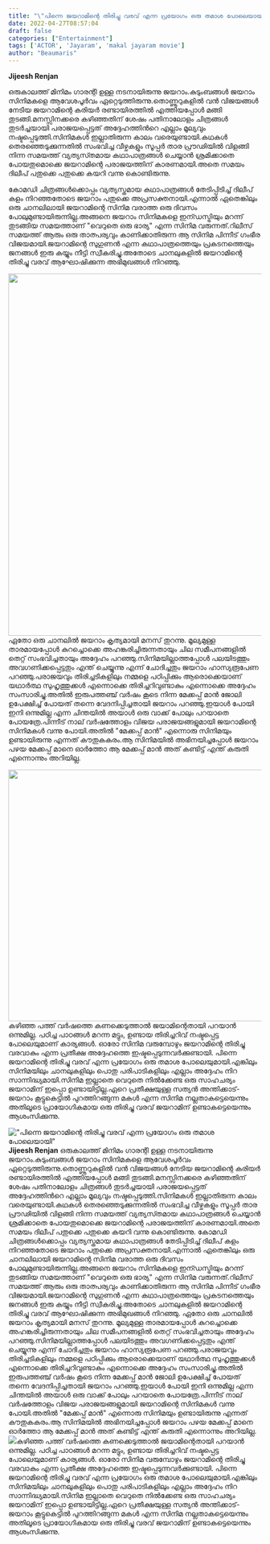 ```yaml
---
title: "\"പിന്നെ ജയറാമിന്റെ തിരിച്ചു വരവ് എന്ന പ്രയോഗം ഒരു തമാശ പോലെയായി\""
date: 2022-04-27T08:57:04
draft: false
categories: ["Entertainment"]
tags: ['ACTOR', 'Jayaram', 'makal jayaram movie']
author: "Beaumaris"
---
```


<strong>Jijeesh Renjan</strong>

ഒരുകാലത്ത് മിനിമം ഗാരന്റി ഉള്ള നടനായിരുന്നു ജയറാം.കുടുംബങ്ങൾ ജയറാം സിനിമകളെ ആവേശപൂർവം ഏറ്റെടുത്തിരുന്നു.തൊണ്ണൂറുകളിൽ വൻ വിജയങ്ങൾ നേടിയ ജയറാമിന്റെ കരിയർ രണ്ടായിരത്തിൽ എത്തിയപ്പോൾ മങ്ങി തുടങ്ങി.മനസ്സിനക്കരെ കഴിഞ്ഞതിന് ശേഷം പതിനാലോളം ചിത്രങ്ങൾ തുടർച്ചയായി പരാജയപ്പെട്ടത് അദ്ദേഹത്തിൻറെ എല്ലാം മൂല്യവും നഷ്ടപ്പെടുത്തി.സിനിമകൾ ഇല്ലാതിരുന്ന കാലം വരെയുണ്ടായി.കഥകൾ തെരഞ്ഞെടുക്കുന്നതിൽ സംഭവിച്ച വീഴ്ചകളും സൂപ്പർ താര പ്രൗഢിയിൽ വിളങ്ങി നിന്ന സമയത്ത് വ്യത്യസ്‍തമായ കഥാപാത്രങ്ങൾ ചെയ്യാൻ ശ്രമിക്കാതെ പോയതുമൊക്കെ ജയറാമിന്റെ പരാജയത്തിന് കാരണമായി.അതെ സമയം ദിലീപ് പതുക്കെ പതുക്കെ കയറി വന്നു കൊണ്ടിരുന്നു.

കോമഡി ചിത്രങ്ങൾക്കൊപ്പം വ്യത്യസ്തമായ കഥാപാത്രങ്ങൾ തേടിപ്പിടിച്ച് ദിലീപ് കളം നിറഞ്ഞതോടെ ജയറാം പതുക്കെ അപ്രസക്തനായി.എന്നാൽ ഏതെങ്കിലും ഒരു ചാനലിലായി ജയറാമിന്റെ സിനിമ വരാത്ത ഒരു ദിവസം പോലുമുണ്ടായിരുന്നില്ല.അങ്ങനെ ജയറാം സിനിമകളെ ഇന്ഡസ്ട്രിയും മറന്ന് തുടങ്ങിയ സമയത്താണ് "വെറുതെ ഒരു ഭാര്യ" എന്ന സിനിമ വരുന്നത്.റിലീസ് സമയത്ത് ആരും ഒരു താത്പര്യവും കാണിക്കാതിരുന്ന ആ സിനിമ പിന്നീട് ഗംഭീര വിജയമായി.ജയറാമിന്റെ സുഗുണൻ എന്ന കഥാപാത്രത്തെയും പ്രകടനത്തെയും ജനങ്ങൾ ഇരു കയ്യും നീട്ടി സ്വീകരിച്ചു.അതോടെ ചാനലുകളിൽ ജയറാമിന്റെ തിരിച്ചു വരവ് ആഘോഷിക്കുന്ന അഭിമുഖങ്ങൾ നിറഞ്ഞു.

<img class="size-full wp-image-331344 aligncenter" src="https://cdn.boolokam.com/articles/2022/04/hhhhyyy.jpg" alt="" width="720" height="720" />ഏതോ ഒരു ചാനലിൽ ജയറാം കൃത്യമായി മനസ് തുറന്നു. മൂല്യമുള്ള താരമായപ്പോൾ കുറച്ചൊക്കെ അഹങ്കരിച്ചിരുന്നതായും ചില സമീപനങ്ങളിൽ തെറ്റ് സംഭവിച്ചതായും അദ്ദേഹം പറഞ്ഞു.സിനിമയില്ലാത്തപ്പോൾ പലയിടത്തും അവഗണിക്കപ്പെട്ടതും എന്ത് ചെയ്യുന്നു എന്ന് ചോദിച്ചതും ജയറാം ഹാസ്യരൂപേണ പറഞ്ഞു.പരാജയവും തിരിച്ചടികളിലും നമ്മളെ പഠിപ്പിക്കും ആരൊക്കെയാണ് യഥാർത്ഥ സുഹൃത്തുക്കൾ എന്നൊക്കെ തിരിച്ചറിവുണ്ടാകും എന്നൊക്കെ അദ്ദേഹം സംസാരിച്ചു.അതിൽ ഇരുപത്തഞ്ച് വർഷം കൂടെ നിന്ന മേക്കപ്പ് മാൻ ജോലി ഉപേക്ഷിച്ച് പോയത് തന്നെ വേദനിപ്പിച്ചതായി ജയറാം പറഞ്ഞു.ഇയാൾ പോയി ഇനി ഒന്നുമില്ല എന്ന ചിന്തയിൽ അയാൾ ഒരു വാക്ക് പോലും പറയാതെ പോയത്രേ.പിന്നീട് നാല് വർഷത്തോളം വിജയ പരാജയങ്ങളുമായി ജയറാമിന്റെ സിനിമകൾ വന്നു പോയി.അതിൽ "മേക്കപ്പ് മാൻ" എന്നൊരു സിനിമയും ഉണ്ടായിരുന്നു എന്നത് കൗതുകകരം.ആ സിനിമയിൽ അഭിനയിച്ചപ്പോൾ ജയറാം പഴയ മേക്കപ്പ് മാനെ ഓർത്തോ ആ മേക്കപ്പ് മാൻ അത് കണ്ടിട്ട് എന്ത് കരുതി എന്നൊന്നും അറിയില്ല.

<img class="wp-image-331345 aligncenter" src="https://cdn.boolokam.com/articles/2022/04/rhrhh.png" alt="" width="750" height="500" />കഴിഞ്ഞ പത്ത് വർഷത്തെ കണക്കെടുത്താൽ ജയാമിന്റെതായി പറയാൻ ഒന്നുമില്ല. പഠിച്ച പാഠങ്ങൾ മറന്ന മട്ടും, ഉണ്ടായ തിരിച്ചറിവ് നഷ്ടപ്പെട്ട പോലെയുമാണ് കാര്യങ്ങൾ. ഓരോ സിനിമ വരുമ്പോഴും ജയറാമിന്റെ തിരിച്ചു വരവാകും എന്ന പ്രതീക്ഷ അദ്ദേഹത്തെ ഇഷ്ടപ്പെടുന്നവർക്കുണ്ടായി. പിന്നെ ജയറാമിന്റെ തിരിച്ചു വരവ് എന്ന പ്രയോഗം ഒരു തമാശ പോലെയുമായി.എങ്കിലും സിനിമയിലും ചാനലുകളിലും പൊതു പരിപാടികളിലും എല്ലാം അദ്ദേഹം നിറ സാന്നിദ്ധ്യമായി.സിനിമ ഇല്ലാതെ വെറുതെ നിൽക്കേണ്ട ഒരു സാഹചര്യം ജയറാമിന് ഇപ്പൊ ഉണ്ടായിട്ടില്ല.ഏറെ പ്രതീക്ഷയുള്ള സത്യൻ അന്തിക്കാട്-ജയറാം കൂട്ടുകെട്ടിൽ പുറത്തിറങ്ങുന്ന മകൾ എന്ന സിനിമ നല്ലതാകട്ടെയെന്നും അതിലൂടെ പ്രായോഗികമായ ഒരു തിരിച്ചു വരവ് ജയറാമിന് ഉണ്ടാകട്ടെയെന്നും ആശംസിക്കുന്നു.


!["പിന്നെ ജയറാമിന്റെ തിരിച്ചു വരവ് എന്ന പ്രയോഗം ഒരു തമാശ പോലെയായി"](https://cdn.boolokam.com/articles/2022/04/hhhhyyy.jpg)**Jijeesh Renjan** ഒരുകാലത്ത് മിനിമം ഗാരന്റി ഉള്ള നടനായിരുന്നു ജയറാം.കുടുംബങ്ങൾ ജയറാം സിനിമകളെ ആവേശപൂർവം ഏറ്റെടുത്തിരുന്നു.തൊണ്ണൂറുകളിൽ വൻ വിജയങ്ങൾ നേടിയ ജയറാമിന്റെ കരിയർ രണ്ടായിരത്തിൽ എത്തിയപ്പോൾ മങ്ങി തുടങ്ങി.മനസ്സിനക്കരെ കഴിഞ്ഞതിന് ശേഷം പതിനാലോളം ചിത്രങ്ങൾ തുടർച്ചയായി പരാജയപ്പെട്ടത് അദ്ദേഹത്തിൻറെ എല്ലാം മൂല്യവും നഷ്ടപ്പെടുത്തി.സിനിമകൾ ഇല്ലാതിരുന്ന കാലം വരെയുണ്ടായി.കഥകൾ തെരഞ്ഞെടുക്കുന്നതിൽ സംഭവിച്ച വീഴ്ചകളും സൂപ്പർ താര പ്രൗഢിയിൽ വിളങ്ങി നിന്ന സമയത്ത് വ്യത്യസ്‍തമായ കഥാപാത്രങ്ങൾ ചെയ്യാൻ ശ്രമിക്കാതെ പോയതുമൊക്കെ ജയറാമിന്റെ പരാജയത്തിന് കാരണമായി.അതെ സമയം ദിലീപ് പതുക്കെ പതുക്കെ കയറി വന്നു കൊണ്ടിരുന്നു. കോമഡി ചിത്രങ്ങൾക്കൊപ്പം വ്യത്യസ്തമായ കഥാപാത്രങ്ങൾ തേടിപ്പിടിച്ച് ദിലീപ് കളം നിറഞ്ഞതോടെ ജയറാം പതുക്കെ അപ്രസക്തനായി.എന്നാൽ ഏതെങ്കിലും ഒരു ചാനലിലായി ജയറാമിന്റെ സിനിമ വരാത്ത ഒരു ദിവസം പോലുമുണ്ടായിരുന്നില്ല.അങ്ങനെ ജയറാം സിനിമകളെ ഇന്ഡസ്ട്രിയും മറന്ന് തുടങ്ങിയ സമയത്താണ് "വെറുതെ ഒരു ഭാര്യ" എന്ന സിനിമ വരുന്നത്.റിലീസ് സമയത്ത് ആരും ഒരു താത്പര്യവും കാണിക്കാതിരുന്ന ആ സിനിമ പിന്നീട് ഗംഭീര വിജയമായി.ജയറാമിന്റെ സുഗുണൻ എന്ന കഥാപാത്രത്തെയും പ്രകടനത്തെയും ജനങ്ങൾ ഇരു കയ്യും നീട്ടി സ്വീകരിച്ചു.അതോടെ ചാനലുകളിൽ ജയറാമിന്റെ തിരിച്ചു വരവ് ആഘോഷിക്കുന്ന അഭിമുഖങ്ങൾ നിറഞ്ഞു. ഏതോ ഒരു ചാനലിൽ ജയറാം കൃത്യമായി മനസ് തുറന്നു. മൂല്യമുള്ള താരമായപ്പോൾ കുറച്ചൊക്കെ അഹങ്കരിച്ചിരുന്നതായും ചില സമീപനങ്ങളിൽ തെറ്റ് സംഭവിച്ചതായും അദ്ദേഹം പറഞ്ഞു.സിനിമയില്ലാത്തപ്പോൾ പലയിടത്തും അവഗണിക്കപ്പെട്ടതും എന്ത് ചെയ്യുന്നു എന്ന് ചോദിച്ചതും ജയറാം ഹാസ്യരൂപേണ പറഞ്ഞു.പരാജയവും തിരിച്ചടികളിലും നമ്മളെ പഠിപ്പിക്കും ആരൊക്കെയാണ് യഥാർത്ഥ സുഹൃത്തുക്കൾ എന്നൊക്കെ തിരിച്ചറിവുണ്ടാകും എന്നൊക്കെ അദ്ദേഹം സംസാരിച്ചു.അതിൽ ഇരുപത്തഞ്ച് വർഷം കൂടെ നിന്ന മേക്കപ്പ് മാൻ ജോലി ഉപേക്ഷിച്ച് പോയത് തന്നെ വേദനിപ്പിച്ചതായി ജയറാം പറഞ്ഞു.ഇയാൾ പോയി ഇനി ഒന്നുമില്ല എന്ന ചിന്തയിൽ അയാൾ ഒരു വാക്ക് പോലും പറയാതെ പോയത്രേ.പിന്നീട് നാല് വർഷത്തോളം വിജയ പരാജയങ്ങളുമായി ജയറാമിന്റെ സിനിമകൾ വന്നു പോയി.അതിൽ "മേക്കപ്പ് മാൻ" എന്നൊരു സിനിമയും ഉണ്ടായിരുന്നു എന്നത് കൗതുകകരം.ആ സിനിമയിൽ അഭിനയിച്ചപ്പോൾ ജയറാം പഴയ മേക്കപ്പ് മാനെ ഓർത്തോ ആ മേക്കപ്പ് മാൻ അത് കണ്ടിട്ട് എന്ത് കരുതി എന്നൊന്നും അറിയില്ല. ![](https://cdn.boolokam.com/articles/2022/04/rhrhh.png)കഴിഞ്ഞ പത്ത് വർഷത്തെ കണക്കെടുത്താൽ ജയാമിന്റെതായി പറയാൻ ഒന്നുമില്ല. പഠിച്ച പാഠങ്ങൾ മറന്ന മട്ടും, ഉണ്ടായ തിരിച്ചറിവ് നഷ്ടപ്പെട്ട പോലെയുമാണ് കാര്യങ്ങൾ. ഓരോ സിനിമ വരുമ്പോഴും ജയറാമിന്റെ തിരിച്ചു വരവാകും എന്ന പ്രതീക്ഷ അദ്ദേഹത്തെ ഇഷ്ടപ്പെടുന്നവർക്കുണ്ടായി. പിന്നെ ജയറാമിന്റെ തിരിച്ചു വരവ് എന്ന പ്രയോഗം ഒരു തമാശ പോലെയുമായി.എങ്കിലും സിനിമയിലും ചാനലുകളിലും പൊതു പരിപാടികളിലും എല്ലാം അദ്ദേഹം നിറ സാന്നിദ്ധ്യമായി.സിനിമ ഇല്ലാതെ വെറുതെ നിൽക്കേണ്ട ഒരു സാഹചര്യം ജയറാമിന് ഇപ്പൊ ഉണ്ടായിട്ടില്ല.ഏറെ പ്രതീക്ഷയുള്ള സത്യൻ അന്തിക്കാട്-ജയറാം കൂട്ടുകെട്ടിൽ പുറത്തിറങ്ങുന്ന മകൾ എന്ന സിനിമ നല്ലതാകട്ടെയെന്നും അതിലൂടെ പ്രായോഗികമായ ഒരു തിരിച്ചു വരവ് ജയറാമിന് ഉണ്ടാകട്ടെയെന്നും ആശംസിക്കുന്നു.
